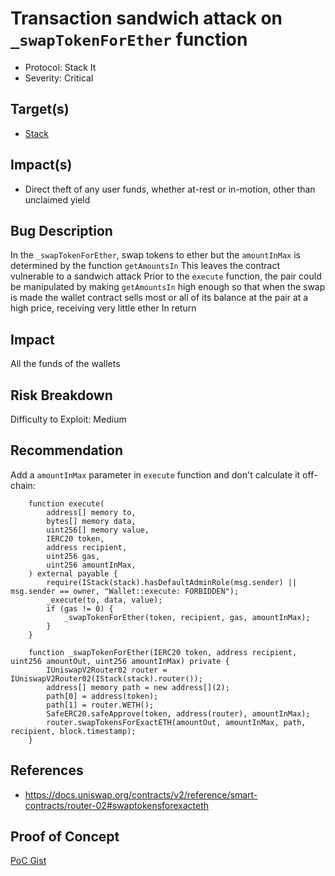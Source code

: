 # Transaction sandwich attack on `_swapTokenForEther` function

- Protocol: Stack It
- Severity: Critical

## Target(s)

- [Stack](https://polygonscan.com/address/0x64c715481Eeb457DD86B06d07A504e48C8e2c8ed#code)

## Impact(s)

- Direct theft of any user funds, whether at-rest or in-motion, other than unclaimed yield

## Bug Description

In the `_swapTokenForEther`, swap tokens to ether but the `amountInMax` is determined by the function `getAmountsIn` This leaves the contract vulnerable to a sandwich attack Prior to the `execute` function, the pair could be manipulated by making `getAmountsIn` high enough so that when the swap is made the wallet contract sells most or all of its balance at the pair at a high price, receiving very little ether In return

## Impact

All the funds of the wallets

## Risk Breakdown

Difficulty to Exploit: Medium

## Recommendation

Add a `amountInMax` parameter in `execute` function and don't calculate it off-chain:

```solidity
    function execute(
        address[] memory to,
        bytes[] memory data,
        uint256[] memory value,
        IERC20 token,
        address recipient,
        uint256 gas,
        uint256 amountInMax,
    ) external payable {
        require(IStack(stack).hasDefaultAdminRole(msg.sender) || msg.sender == owner, "Wallet::execute: FORBIDDEN");
        _execute(to, data, value);
        if (gas != 0) {
            _swapTokenForEther(token, recipient, gas, amountInMax);
        }
    }

    function _swapTokenForEther(IERC20 token, address recipient, uint256 amountOut, uint256 amountInMax) private {
        IUniswapV2Router02 router = IUniswapV2Router02(IStack(stack).router());
        address[] memory path = new address[](2);
        path[0] = address(token);
        path[1] = router.WETH();
        SafeERC20.safeApprove(token, address(router), amountInMax);
        router.swapTokensForExactETH(amountOut, amountInMax, path, recipient, block.timestamp);
    }
```

## References

- https://docs.uniswap.org/contracts/v2/reference/smart-contracts/router-02#swaptokensforexacteth

## Proof of Concept

[PoC Gist](https://gist.github.com/rotcivegaf/6e16360f5ecd292aefe8d1ac546f55b8)